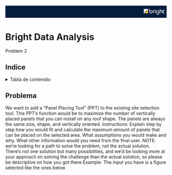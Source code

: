 ![header](https://github.com/Cora1218/Data_Analysis_Bright/blob/main/logo4.png) 

# Bright Data Analysis 
Problem 2

## Indice
<!-- TABLE OF CONTENTS -->
<details>
  <summary>Tabla de contenido</summary>
  <ol>
    <li><a href="#Problema">Introducción</a></li>
    <li><a href="#Objetivo">Objetivo</a></li>
    <li><a href="#Propósito">Propósito</a></li>
    <li><a href="#Metodología">Metodología</a></li>
    <li><a href="#Archivos">Archivos en Google Drive</a></li>
    <li><a href="#Tecnologías">Tecnologías Utilizadas</a></li>
    <li><a href="#Conclusiones">Conclusiones relevantes</a></li>
    <li><a href="#PowerBI">PowerBI</a></li>
    <li><a href="#Desarrollador">Desarrollador</a></li>
  </ol>
</details>

## Problema
We want to add a “Panel Placing Tool” (PPT) to the existing site selection tool. This PPT’s function would be to maximize the number of vertically placed panels that you can install on any roof shape. The panels are always the same size, shape, and vertically oriented.
Instructions: Explain step by step how you would fit and calculate the maximum amount of panels that can be placed on the selected area. What assumptions you would make and why. What other information would you need from the final user.
NOTE: we’re looking for a path to solve the problem, not the actual solution. There’s not one solution but many possibilities, and we’d be looking more at your approach on solving the challenge than the actual solution, so please be descriptive on how you got there
Example: The input you have is a figure selected like the ones below


